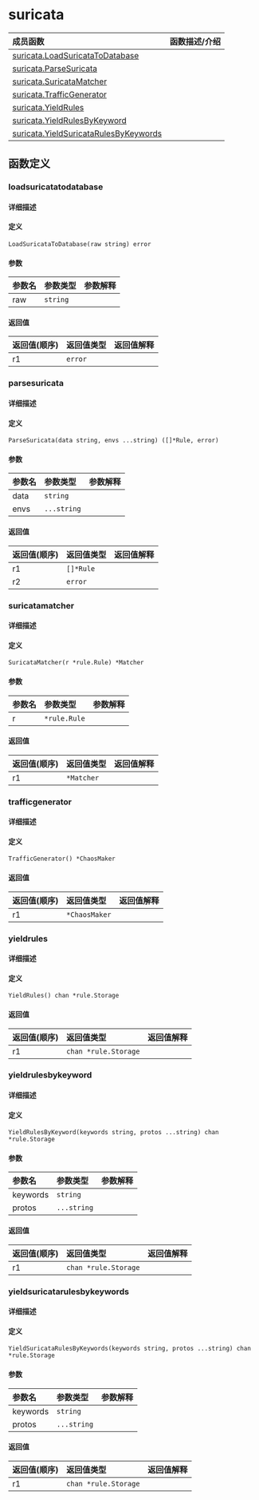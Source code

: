 # suricata

|成员函数|函数描述/介绍|
|:------|:--------|
| [suricata.LoadSuricataToDatabase](#loadsuricatatodatabase) ||
| [suricata.ParseSuricata](#parsesuricata) ||
| [suricata.SuricataMatcher](#suricatamatcher) ||
| [suricata.TrafficGenerator](#trafficgenerator) ||
| [suricata.YieldRules](#yieldrules) ||
| [suricata.YieldRulesByKeyword](#yieldrulesbykeyword) ||
| [suricata.YieldSuricataRulesByKeywords](#yieldsuricatarulesbykeywords) ||


## 函数定义
### loadsuricatatodatabase

#### 详细描述


#### 定义

`LoadSuricataToDatabase(raw string) error`

#### 参数
|参数名|参数类型|参数解释|
|:-----------|:---------- |:-----------|
| raw | `string` |   |

#### 返回值
|返回值(顺序)|返回值类型|返回值解释|
|:-----------|:---------- |:-----------|
| r1 | `error` |   |


### parsesuricata

#### 详细描述


#### 定义

`ParseSuricata(data string, envs ...string) ([]*Rule, error)`

#### 参数
|参数名|参数类型|参数解释|
|:-----------|:---------- |:-----------|
| data | `string` |   |
| envs | `...string` |   |

#### 返回值
|返回值(顺序)|返回值类型|返回值解释|
|:-----------|:---------- |:-----------|
| r1 | `[]*Rule` |   |
| r2 | `error` |   |


### suricatamatcher

#### 详细描述


#### 定义

`SuricataMatcher(r *rule.Rule) *Matcher`

#### 参数
|参数名|参数类型|参数解释|
|:-----------|:---------- |:-----------|
| r | `*rule.Rule` |   |

#### 返回值
|返回值(顺序)|返回值类型|返回值解释|
|:-----------|:---------- |:-----------|
| r1 | `*Matcher` |   |


### trafficgenerator

#### 详细描述


#### 定义

`TrafficGenerator() *ChaosMaker`

#### 返回值
|返回值(顺序)|返回值类型|返回值解释|
|:-----------|:---------- |:-----------|
| r1 | `*ChaosMaker` |   |


### yieldrules

#### 详细描述


#### 定义

`YieldRules() chan *rule.Storage`

#### 返回值
|返回值(顺序)|返回值类型|返回值解释|
|:-----------|:---------- |:-----------|
| r1 | `chan *rule.Storage` |   |


### yieldrulesbykeyword

#### 详细描述


#### 定义

`YieldRulesByKeyword(keywords string, protos ...string) chan *rule.Storage`

#### 参数
|参数名|参数类型|参数解释|
|:-----------|:---------- |:-----------|
| keywords | `string` |   |
| protos | `...string` |   |

#### 返回值
|返回值(顺序)|返回值类型|返回值解释|
|:-----------|:---------- |:-----------|
| r1 | `chan *rule.Storage` |   |


### yieldsuricatarulesbykeywords

#### 详细描述


#### 定义

`YieldSuricataRulesByKeywords(keywords string, protos ...string) chan *rule.Storage`

#### 参数
|参数名|参数类型|参数解释|
|:-----------|:---------- |:-----------|
| keywords | `string` |   |
| protos | `...string` |   |

#### 返回值
|返回值(顺序)|返回值类型|返回值解释|
|:-----------|:---------- |:-----------|
| r1 | `chan *rule.Storage` |   |


